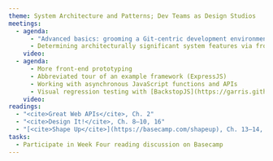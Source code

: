 ```yaml
---
theme: System Architecture and Patterns; Dev Teams as Design Studios
meetings:
  - agenda:
      - "Advanced basics: grooming a Git-centric development environment"
      - Determining architecturally significant system features via frontend prototyping
    video:
  - agenda:
      - More front-end prototyping
      - Abbreviated tour of an example framework (ExpressJS)
      - Working with asynchronous JavaScript functions and APIs
      - Visual regression testing with [BackstopJS](https://garris.github.io/BackstopJS/)
    video:
readings:
  - "<cite>Great Web APIs</cite>, Ch. 2"
  - "<cite>Design It!</cite>, Ch. 8–10, 16"
  - "[<cite>Shape Up</cite>](https://basecamp.com/shapeup), Ch. 13–14, Conclusion"
tasks:
  - Participate in Week Four reading discussion on Basecamp
---
```


